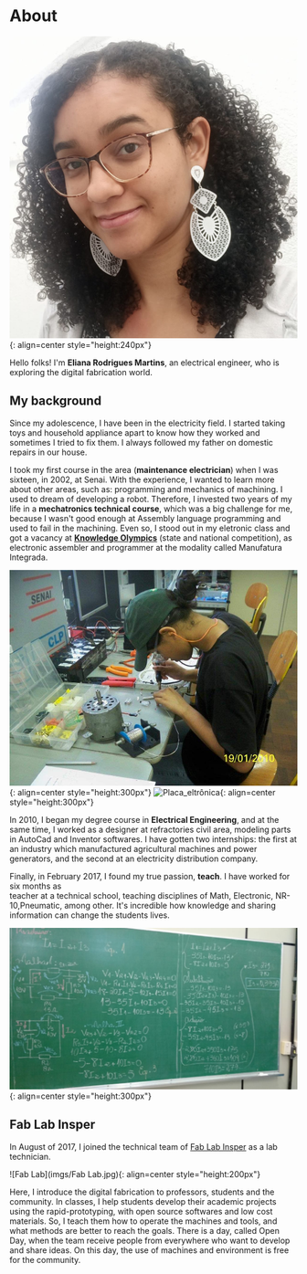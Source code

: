 # About

![Eu](imgs/Eu.jpeg){: align=center  style="height:240px"}

Hello folks! I'm **Eliana Rodrigues Martins**, an electrical engineer, who is
exploring the digital fabrication world.

## My background

Since my adolescence, I have been in the electricity field. I started taking toys and 
household appliance apart to know how they worked and sometimes I tried to fix them.
I always followed my father on domestic repairs in our house.

I took my first course in the area (**maintenance electrician**) when I was sixteen,
in 2002, at Senai. 
With the experience, I wanted to learn more about other areas, such as:
programming and mechanics of machining. I used to dream of developing a robot. Therefore, I
invested two years of my life in a **mechatronics technical course**, which was a big challenge
for me, because I wasn't good enough at Assembly language programming and  used to fail in
the machining. Even so, I stood out in my eletronic class and got a vacancy at 
[**Knowledge Olympics**](https://www.fiesp.com.br/noticias/sao-paulo-conquista-35-medalhas-e-vence-a-olimpiada-do-conhecimento-nacional/)
(state and national competition), as electronic assembler and programmer at the modality called
Manufatura Integrada.

![Soldando](imgs/Soldando.jpeg){: align=center style="height:300px"}
![Placa_eltrônica](imgs/Placa_eletrônica.jpeg){: align=center  style="height:300px"}

In 2010, I began my degree course in **Electrical Engineering**, and at the same time, I
worked as a designer at refractories civil area, modeling parts in AutoCad and Inventor softwares.
I have gotten two internships: the first at an industry which manufactured agricultural machines and 
power generators, and the second at an electricity distribution company.

Finally, in February 2017, I found my true passion, **teach**. I have worked for six months as  
teacher at a technical school, teaching disciplines of Math, Electronic, NR-10,Pneumatic, among
other. It's incredible how knowledge and sharing information can change the students lives.

![Lousa](imgs/Lousa.jpeg){: align=center  style="height:300px"}


## Fab Lab Insper

In August of 2017, I joined the technical team of [Fab Lab Insper](https://www.insper.edu.br/fab-lab/)
as a lab technician.

![Fab Lab](imgs/Fab Lab.jpg){: align=center  style="height:200px"}

Here, I introduce the digital fabrication to professors, students and the community. In classes,
I help students develop their academic projects using the rapid-prototyping, with open source softwares and
low cost materials. So, I teach them how to operate the machines and tools, and what methods are better to reach
the goals. 
There is a day, called Open Day, when the team receive people from everywhere who want to develop and share ideas.
On this day, the use of machines and environment is free for the community.